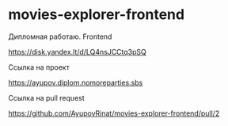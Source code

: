 # movies-explorer-frontend
Дипломная работаю. Frontend

https://disk.yandex.lt/d/LQ4nsJCCtq3pSQ

Ссылка на проект

https://ayupov.diplom.nomoreparties.sbs

Ссылка на pull request

https://github.com/AyupovRinat/movies-explorer-frontend/pull/2
